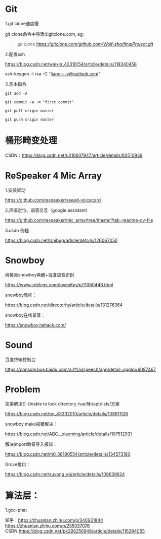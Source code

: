 # Git
1.git clone速度慢

git clone命令中将添加gitclone.com, eg:

> _git clone https://gitclone.com/github.com/Woif-sha/finalProject.git_

2.配置ssh

https://blog.csdn.net/weixin_42310154/article/details/118340458

ssh-keygen -t rsa -C "liang---y@outlook.com"

3.基本指令

    git add -A

    git commit -a -m "first commit"

    git pull origin master

    git push origin master

# 桶形畸变处理

CSDN：https://blog.csdn.net/u010607947/article/details/80510939

# ReSpeaker 4 Mic Array

1.安装驱动

https://github.com/respeaker/seeed-voicecard

2.声源定位、语音交互（google assistant）

https://github.com/respeaker/mic_array/tree/master?tab=readme-ov-file

3.csdn 例程

https://blog.csdn.net/Unibug/article/details/126067050

# Snowboy

树莓派snowboy唤醒+百度语音识别

https://www.cnblogs.com/lovesKey/p/11080448.html

snowboy教程：

https://blog.csdn.net/directorhy/article/details/131276364

snowboy在线录音：

https://snowboy.hahack.com/

# Sound

百度终端控制台

https://console.bce.baidu.com/ai/#/ai/speech/app/detail~appId=6087467

# Problem

完美解决E: Unable to lock directory /var/lib/apt/lists/方案

https://blog.csdn.net/qq_43332010/article/details/108911126

snowboy make报错解决：

https://blog.csdn.net/ABC__xiaoming/article/details/107512931

解决import跨级导入报错：

https://blog.csdn.net/m0_56190554/article/details/134573180

Grove接口：

https://blog.csdn.net/suyong_yq/article/details/108639824

# 算法层：

1.gcc-phat

知乎：https://zhuanlan.zhihu.com/p/340631844
https://zhuanlan.zhihu.com/p/255037076
CSDN:https://blog.csdn.net/pk296256948/article/details/116294055